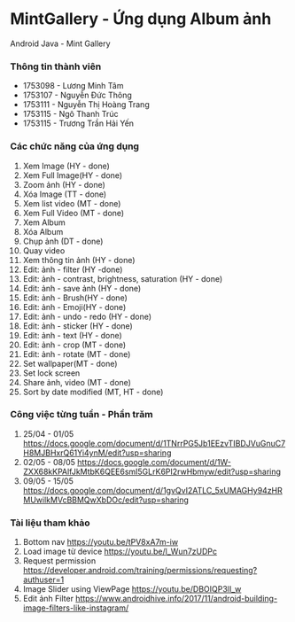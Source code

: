 # MintGallery - Ứng dụng Album ảnh
Android Java - Mint Gallery

### Thông tin thành viên
 - 1753098 - Lương Minh Tâm
 - 1753107 - Nguyễn Đức Thông
 - 1753111 - Nguyễn Thị Hoàng Trang
 - 1753115 - Ngô Thanh Trúc
 - 1753115 - Trương Trần Hải Yến

### Các chức năng của ứng dụng
 1. Xem Image (HY - done)
 2. Xem Full Image(HY - done)
 3. Zoom ảnh (HY - done)
 4. Xóa Image (TT - done)
 5. Xem list video (MT - done)
 6. Xem Full Video (MT - done)
 7. Xem Album
 8. Xóa Album
 9. Chụp ảnh (DT - done)
 10. Quay video
 11. Xem thông tin ảnh (HY - done)
 12. Edit: ảnh - filter (HY -done)
 13. Edit: ảnh - contrast, brightness, saturation (HY - done)
 14. Edit: ảnh - save ảnh (HY - done)
 15. Edit: ảnh - Brush(HY - done)
 16. Edit: ảnh - Emoji(HY - done)
 17. Edit: ảnh - undo - redo (HY - done)
 18. Edit: ảnh - sticker (HY - done)
 19. Edit: ảnh - text (HY - done)
 20. Edit: ảnh - crop (MT - done)
 21. Edit: ảnh - rotate (MT - done)
 22. Set wallpaper(MT - done)
 23. Set lock screen
 24. Share ảnh, video (MT - done)
 25. Sort by date modified (MT, HT - done)
### Công việc từng tuần - Phần trăm
 1. 25/04 - 01/05 https://docs.google.com/document/d/1TNrrPG5Jb1EEzvTIBDJVuGnuC7H8MJBHxrQ61Yi4ynM/edit?usp=sharing
 2. 02/05 - 08/05 https://docs.google.com/document/d/1W-ZXX68kKPAlfJkMtbK6QEE6smI5GLrK6PI2rwHbmyw/edit?usp=sharing
 3. 09/05 - 15/05 https://docs.google.com/document/d/1gvQvI2ATLC_5xUMAGHy94zHRMUwilkMVcBBMQwXbDOc/edit?usp=sharing
### Tài liệu tham khảo
 1. Bottom nav https://youtu.be/tPV8xA7m-iw 
 2. Load image từ device https://youtu.be/l_Wun7zUDPc
 3. Request permission https://developer.android.com/training/permissions/requesting?authuser=1
 4. Image Slider using ViewPage https://youtu.be/DBOIQP3lI_w
 5. Edit ảnh Filter https://www.androidhive.info/2017/11/android-building-image-filters-like-instagram/
 
